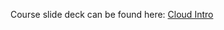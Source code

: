 Course slide deck can be found here: [Cloud Intro](https://docs.google.com/presentation/d/19ZQ7riVD4795Xx3Fck9V32wEHOg0Iwb-WYuMNDQioxI/edit#slide=id.p)
